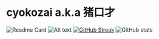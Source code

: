 # cyokozai a.k.a 猪口才

![Readme Card](https://github-readme-stats.vercel.app/api/top-langs/?username=cyokozai&langs_count=4&hide=javascript,typescript,html,css,java,jupyter%20notebook)
![Alt text](https://spotify-recently-played-readme.vercel.app/api?user=31xpj57quut7dxwacnk2og4ro66a)
[![GitHub Streak](https://streak-stats.demolab.com?user=cyokozai&theme=solarized-light&hide_border=true&border_radius=5&date_format=%5BY.%5Dn.j&mode=weekly&card_width=500)](https://git.io/streak-stats)
![GitHub stats](https://github-readme-stats.vercel.app/api?username=cyokozai&show_icons=true&count_private=true)

<!--
**cyokozai/cyokozai** is a ✨ _special_ ✨ repository because its `README.md` (this file) appears on your GitHub profile.

Here are some ideas to get you started:

- 🔭 I’m currently working on ...
- 🌱 I’m currently learning ...
- 👯 I’m looking to collaborate on ...
- 🤔 I’m looking for help with ...
- 💬 Ask me about ...
- 📫 How to reach me: ...
- 😄 Pronouns: ...
- ⚡ Fun fact: ...
-->
